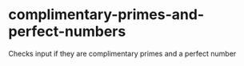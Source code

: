 # complimentary-primes-and-perfect-numbers
Checks input if they are complimentary primes and a perfect number
